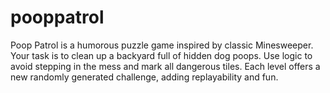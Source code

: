 # pooppatrol
Poop Patrol is a humorous puzzle game inspired by classic Minesweeper. Your task is to clean up a backyard full of hidden dog poops. Use logic to avoid stepping in the mess and mark all dangerous tiles. Each level offers a new randomly generated challenge, adding replayability and fun. 
